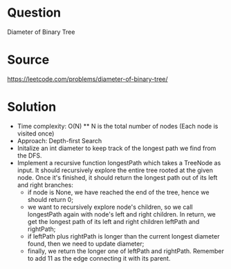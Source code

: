 # Question
Diameter of Binary Tree

# Source
https://leetcode.com/problems/diameter-of-binary-tree/

# Solution
 - Time complexity: O(N) ** N is the total number of nodes (Each node is visited once)
 - Approach: Depth-first Search
 - Initalize an int diameter to keep track of the longest path we find from the DFS.
 - Implement a recursive function longestPath which takes a TreeNode as input. It should recursively explore the entire tree rooted at the given node. Once it's finished, it should return the longest path out of its left and right branches:
    - if node is None, we have reached the end of the tree, hence we should return 0;
    - we want to recursively explore node's children, so we call longestPath again with node's left and right children. In return, we get the longest path of its left and right children leftPath and rightPath;
    - if leftPath plus rightPath is longer than the current longest diameter found, then we need to update diameter;
    - finally, we return the longer one of leftPath and rightPath. Remember to add 11 as the edge connecting it with its parent.